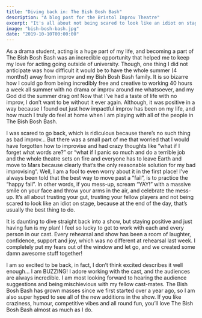 ```yaml
---
title: "Diving back in: The Bish Bosh Bash"
description: "A blog post for the Bristol Improv Theatre"
excerpt: "It's all about not being scared to look like an idiot on stage, because at the end of the day, that's usually the best thing to do"
image: "bish-bosh-bash.jpg"
date: "2019-10-10T00:00:00"
---
```


As a drama student, acting is a huge part of my life, and becoming a part of The Bish Bosh Bash was an incredible opportunity that helped me to keep my love for acting going outside of university. Though, one thing I did not anticipate was how difficult it would be to have the whole summer (4 months!) away from improv and my Bish Bosh Bash family. It is so bizarre how I could go from being incredibly free and creative to working 40 hours a week all summer with no drama or improv around me whatsoever, and my God did the summer drag on! Now that I’ve had a taste of life with no improv, I don’t want to be without it ever again. Although, it was positive in a way because I found out just how impactful improv has been on my life, and how much I truly do feel at home when I am playing with all of the people in The Bish Bosh Bash.

I was scared to go back, which is ridiculous because there’s no such thing as bad improv… But there was a small part of me that worried that I would have forgotten how to improvise and had crazy thoughts like “what if I forget what words are?” or “what if I panic so much and do a terrible job and the whole theatre sets on fire and everyone has to leave Earth and move to Mars because clearly that’s the only reasonable solution for my bad improvising”. Well, I am a fool to even worry about it in the first place! I’ve always been told that the best way to move past a “fail”, is to practice the “happy fail”. In other words, if you mess-up, scream “YAY!” with a massive smile on your face and throw your arms in the air, and celebrate the mess-up. It’s all about trusting your gut, trusting your fellow players and not being scared to look like an idiot on stage, because at the end of the day, that’s usually the best thing to do. 

It is daunting to dive straight back into a show, but staying positive and just having fun is my plan! I feel so lucky to get to work with each and every person in our cast. Every rehearsal and show has been a room of laughter, confidence, support and joy, which was no different at rehearsal last week. I completely put my fears out of the window and let go, and we created some damn awesome stuff together!

I am so excited to be back, in fact, I don’t think excited describes it well enough… I am BUZZING! I adore working with the cast, and the audiences are always incredible. I am most looking forward to hearing the audience suggestions and being mischievious with my fellow cast-mates. The Bish Bosh Bash has grown masses since we first started over a year ago, so I am also super hyped to see all of the new additions in the show. If you like craziness, humour, competitive vibes and all round fun, you’ll love The Bish Bosh Bash almost as much as I do.
